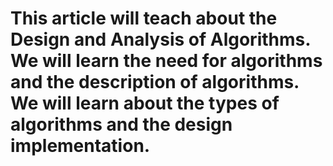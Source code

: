 # This article will teach about the Design and Analysis of Algorithms. We will learn the need for algorithms and the description of algorithms. We will learn about the types of algorithms and the design implementation.
